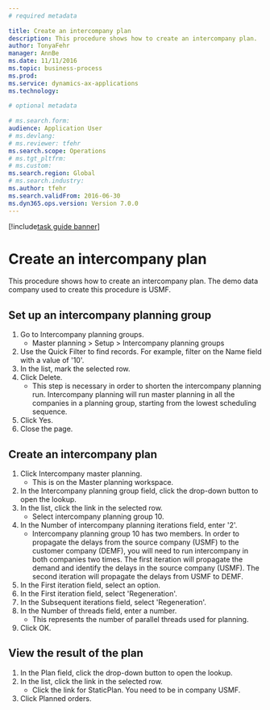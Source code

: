 ```yaml
--- 
# required metadata 
 
title: Create an intercompany plan
description: This procedure shows how to create an intercompany plan. 
author: TonyaFehr 
manager: AnnBe 
ms.date: 11/11/2016
ms.topic: business-process 
ms.prod:  
ms.service: dynamics-ax-applications 
ms.technology:  
 
# optional metadata 
 
# ms.search.form:   
audience: Application User 
# ms.devlang:  
# ms.reviewer: tfehr 
ms.search.scope: Operations 
# ms.tgt_pltfrm:  
# ms.custom:  
ms.search.region: Global
# ms.search.industry: 
ms.author: tfehr 
ms.search.validFrom: 2016-06-30 
ms.dyn365.ops.version: Version 7.0.0 
---
```


[!include[task guide banner](.../includes/task-guide-banner.md)]

# Create an intercompany plan

This procedure shows how to create an intercompany plan. The demo data company used to create this procedure is USMF.


## Set up an intercompany planning group 
1. Go to Intercompany planning groups.
    * Master planning > Setup > Intercompany planning groups  
2. Use the Quick Filter to find records. For example, filter on the Name field with a value of '10'.
3. In the list, mark the selected row.
4. Click Delete.
    * This step is necessary in order to shorten the intercompany planning run.   Intercompany planning will run master planning in all the companies in a planning group, starting from the lowest scheduling sequence.  
5. Click Yes.
6. Close the page.

## Create an intercompany plan
1. Click Intercompany master planning.
    * This is on the Master planning workspace.  
2. In the Intercompany planning group field, click the drop-down button to open the lookup.
3. In the list, click the link in the selected row.
    * Select intercompany planning group 10.  
4. In the Number of intercompany planning iterations field, enter '2'.
    * Intercompany planning group 10 has two members. In order to propagate the delays from the source company (USMF) to the customer company (DEMF), you will need to run intercompany in both companies two times. The first iteration will propagate the demand and identify the delays in the source company (USMF). The second iteration will propagate the delays from USMF to DEMF.  
5. In the First iteration field, select an option.
6. In the First iteration field, select 'Regeneration'.
7. In the Subsequent iterations field, select 'Regeneration'.
8. In the Number of threads field, enter a number.
    * This represents the number of parallel threads used for planning.  
9. Click OK.

## View the result of the plan
1. In the Plan field, click the drop-down button to open the lookup.
2. In the list, click the link in the selected row.
    * Click the link for StaticPlan. You need to be in company USMF.  
3. Click Planned orders.

